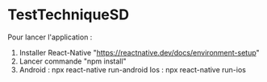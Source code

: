 # TestTechniqueSD

Pour lancer l'application :
  1) Installer React-Native "https://reactnative.dev/docs/environment-setup"
  2) Lancer commande "npm install"
  3) Android : npx react-native run-android
     Ios     : npx react-native run-ios
